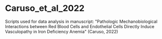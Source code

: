# Caruso_et_al_2022
Scripts used for data analysis in manuscript: "Pathologic Mechanobiological Interactions between Red Blood Cells and Endothelial Cells Directly Induce Vasculopathy in Iron Deficiency Anemia" (Caruso, 2022)
